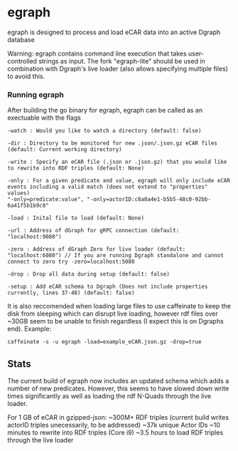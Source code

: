 # egraph

egraph is designed to process and load eCAR data into an active Dgraph database

Warning: egraph contains command line execution that takes user-controlled strings as input. The fork "egraph-lite" should be used in combination with Dgraph's live loader (also allows specifying multiple files) to avoid this.

### Running egraph
After building the go binary for egraph, egraph can be called as an exectuable with the flags
```
-watch : Would you like to watch a directory (default: false)
``` 
```
-dir : Directory to be monitored for new .json/.json.gz eCAR files (default: Current working directory)
```
```
-write : Specify an eCAR file (.json or .json.gz) that you would like to rewrite into RDF triples (default: None)
```
```
-only : For a given predicate and value, egraph will only include eCAR events including a valid match (does not extend to "properties" values)
"-only=predicate:value", "-only=actorID:c8a8a4e1-b5b5-48c0-92bb-6a41f5b1b9c8"
```
```
-load : Inital file to load (default: None)
``` 
```
-url : Address of dGraph for gRPC connection (default: "localhost:9080")
```
```
-zero : Address of dGraph Zero for live loader (default: "localhost:6080") // If you are running Dgraph standalone and cannot connect to zero try -zero=localhost:5080
```
```
-drop : Drop all data during setup (default: false) 
```
```
-setup : Add eCAR schema to Dgraph (Does not include properties currently, lines 37-48) (default: false) 
```
It is also reccomended when loading large files to use caffeinate to keep the disk from sleeping which can disrupt live loading, however rdf files over ~30GB seem to be unable to finish regardless (I expect this is on Dgraphs end).
Example:
```
caffeinate -s -u egraph -load=example_eCAR.json.gz -drop=true 
```

## Stats
The current build of egraph now includes an updated schema which adds a number of new predicates. However,
this seems to have slowed down write times significantly as well as loading the rdf N-Quads through the live loader.

For 1 GB of eCAR in gzipped-json:
~300M+ RDF triples (current build writes actorID triples unecessarily, to be addressed)
~37k unique Actor IDs
~10 minutes to rewrite into RDF triples (Core i9)
~3.5 hours to load RDF triples through the live loader
